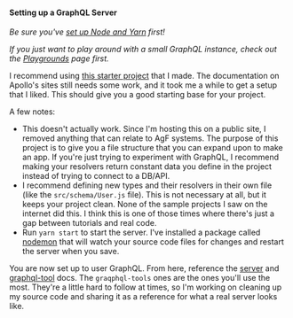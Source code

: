 #### Setting up a GraphQL Server

_Be sure you've [set up Node and Yarn](https://jacksondr5.github.io/nodeYarn) first!_

_If you just want to play around with a small GraphQL instance, check out the [Playgrounds](https://jacksondr5.github.io/playgrounds) page first._

I recommend using [this starter project]() that I made. The documentation on Apollo's sites still needs some work, and it took me a while to get a setup that I liked. This should give you a good starting base for your project.

A few notes:

* This doesn't actually work. Since I'm hosting this on a public site, I removed anything that can relate to AgF systems. The purpose of this project is to give you a file structure that you can expand upon to make an app. If you're just trying to experiment with GraphQL, I recommend making your resolvers return constant data you define in the project instead of trying to connect to a DB/API.
* I recommend defining new types and their resolvers in their own file (like the `src/schema/User.js` file). This is not necessary at all, but it keeps your project clean. None of the sample projects I saw on the internet did this. I think this is one of those times where there's just a gap between tutorials and real code.
* Run `yarn start` to start the server. I've installed a package called [nodemon](https://www.npmjs.com/package/nodemon) that will watch your source code files for changes and restart the server when you save.

You are now set up to user GraphQL. From here, reference the [server](https://www.apollographql.com/docs/apollo-server/example.html) and [graphql-tool](https://www.apollographql.com/docs/graphql-tools/) docs. The `graqphql-tools` ones are the ones you'll use the most. They're a little hard to follow at times, so I'm working on cleaning up my source code and sharing it as a reference for what a real server looks like.
